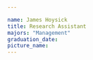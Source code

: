 ```yaml
---

name: James Hoysick
title: Research Assistant
majors: "Management"
graduation_date: 
picture_name: 
---
```

    
    
